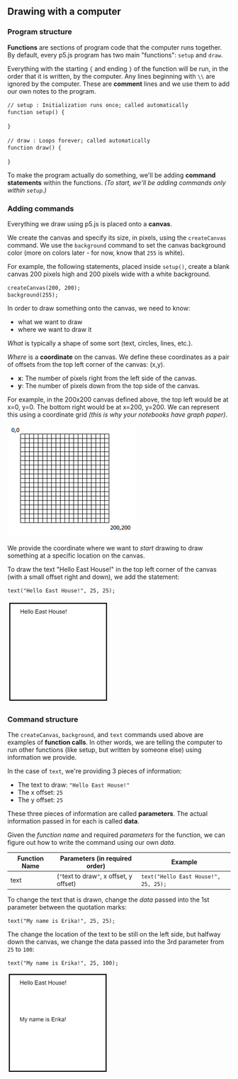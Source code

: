 ## Drawing with a computer

### Program structure
**Functions** are sections of program code that the computer runs together. By default, every p5.js program has two main "functions": `setup` and `draw`.

Everything with the starting `{` and ending `}` of the function will be run, in the order that it is written, by the computer. Any lines beginning with `\\` are ignored by the computer. These are **comment** lines and we use them to add our own notes to the program.


```
// setup : Initialization runs once; called automatically
function setup() {
    
}

// draw : Loops forever; called automatically
function draw() {

}

 ```
 
 To make the program actually do something, we'll be adding **command statements** within the functions. *(To start, we'll be adding commands only within `setup`.)*

### Adding commands
Everything we draw using p5.js is placed onto a **canvas**. 

We create the canvas and specify its size, in pixels, using the `createCanvas` command. We use the `background` command to set the canvas background color (more on colors later - for now, know that `255` is white).

For example, the following statements, placed inside `setup()`, create a blank canvas 200 pixels high and 200 pixels wide with a white background.

```
createCanvas(200, 200);
background(255);
```

In order to draw something onto the canvas, we need to know:
- what we want to draw
- where we want to draw it

*What* is typically a shape of some sort (text, circles, lines, etc.).

*Where* is a **coordinate** on the canvas. We define these coordinates as a pair of offsets from the top left corner of the canvas: (x,y).
- **x**: The number of pixels right from the left side of the canvas.
- **y**: The number of pixels down from the top side of the canvas.

For example, in the 200x200 canvas defined above, the top left would be at x=0, y=0. The bottom right would be at x=200, y=200. We can represent this using a coordinate grid *(this is why your notebooks have graph paper)*.

![Sample canvas](canvas200_200.PNG)

We provide the coordinate where we want to *start* drawing to draw something at a specific location on the canvas.

To draw the text "Hello East House!" in the top left corner of the canvas (with a small offset right and down), we add the statement:

```
text("Hello East House!", 25, 25);
```

![Hello East House](HelloEH.PNG)

### Command structure
The `createCanvas`, `background`, and `text` commands used above are examples of **function calls**. In other words, we are telling the computer to run other functions (like setup, but written by someone else) using information we provide.

In the case of `text`, we're providing 3 pieces of information:
- The text to draw: `"Hello East House!"`
- The x offset: `25`
- The y offset: `25`

These three pieces of information are called **parameters**. The actual information passed in for each is called **data**.

Given the *function name* and required *parameters* for the function, we can figure out how to write the command using our own *data*.

| Function Name | Parameters (in required order) | Example |
|----------|----------------------------------|----|
| text | (`"`text to draw`"`, x offset, y offset) | `text("Hello East House!", 25, 25);` |

To change the text that is drawn, change the *data* passed into the 1st parameter between the quotation marks:

```
text("My name is Erika!", 25, 25);
```

The change the location of the text to be still on the left side, but halfway down the canvas, we change the data passed into the 3rd parameter from `25` to `100`:
```
text("My name is Erika!", 25, 100);
```

![My name is...](MyNameIs.PNG)
